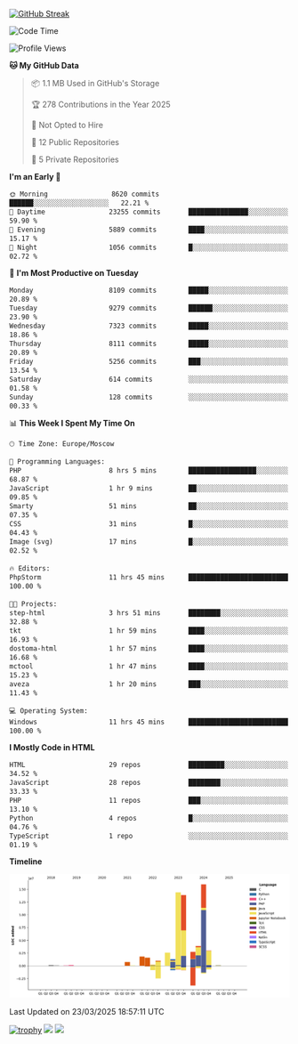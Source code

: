 [![GitHub Streak](https://github-readme-streak-stats.herokuapp.com/?user=yogik10)](https://git.io/streak-stats)
<!--START_SECTION:waka-->
![Code Time](http://img.shields.io/badge/Code%20Time-1%2C219%20hrs%2055%20mins-blue)

![Profile Views](http://img.shields.io/badge/Profile%20Views-5-blue)

**🐱 My GitHub Data** 

> 📦 1.1 MB Used in GitHub's Storage 
 > 
> 🏆 278 Contributions in the Year 2025
 > 
> 🚫 Not Opted to Hire
 > 
> 📜 12 Public Repositories 
 > 
> 🔑 5 Private Repositories 
 > 
**I'm an Early 🐤** 

```text
🌞 Morning                8620 commits        ██████░░░░░░░░░░░░░░░░░░░   22.21 % 
🌆 Daytime                23255 commits       ███████████████░░░░░░░░░░   59.90 % 
🌃 Evening                5889 commits        ████░░░░░░░░░░░░░░░░░░░░░   15.17 % 
🌙 Night                  1056 commits        █░░░░░░░░░░░░░░░░░░░░░░░░   02.72 % 
```
📅 **I'm Most Productive on Tuesday** 

```text
Monday                   8109 commits        █████░░░░░░░░░░░░░░░░░░░░   20.89 % 
Tuesday                  9279 commits        ██████░░░░░░░░░░░░░░░░░░░   23.90 % 
Wednesday                7323 commits        █████░░░░░░░░░░░░░░░░░░░░   18.86 % 
Thursday                 8111 commits        █████░░░░░░░░░░░░░░░░░░░░   20.89 % 
Friday                   5256 commits        ███░░░░░░░░░░░░░░░░░░░░░░   13.54 % 
Saturday                 614 commits         ░░░░░░░░░░░░░░░░░░░░░░░░░   01.58 % 
Sunday                   128 commits         ░░░░░░░░░░░░░░░░░░░░░░░░░   00.33 % 
```


📊 **This Week I Spent My Time On** 

```text
🕑︎ Time Zone: Europe/Moscow

💬 Programming Languages: 
PHP                      8 hrs 5 mins        █████████████████░░░░░░░░   68.87 % 
JavaScript               1 hr 9 mins         ██░░░░░░░░░░░░░░░░░░░░░░░   09.85 % 
Smarty                   51 mins             ██░░░░░░░░░░░░░░░░░░░░░░░   07.35 % 
CSS                      31 mins             █░░░░░░░░░░░░░░░░░░░░░░░░   04.43 % 
Image (svg)              17 mins             █░░░░░░░░░░░░░░░░░░░░░░░░   02.52 % 

🔥 Editors: 
PhpStorm                 11 hrs 45 mins      █████████████████████████   100.00 % 

🐱‍💻 Projects: 
step-html                3 hrs 51 mins       ████████░░░░░░░░░░░░░░░░░   32.88 % 
tkt                      1 hr 59 mins        ████░░░░░░░░░░░░░░░░░░░░░   16.93 % 
dostoma-html             1 hr 57 mins        ████░░░░░░░░░░░░░░░░░░░░░   16.68 % 
mctool                   1 hr 47 mins        ████░░░░░░░░░░░░░░░░░░░░░   15.23 % 
aveza                    1 hr 20 mins        ███░░░░░░░░░░░░░░░░░░░░░░   11.43 % 

💻 Operating System: 
Windows                  11 hrs 45 mins      █████████████████████████   100.00 % 
```

**I Mostly Code in HTML** 

```text
HTML                     29 repos            █████████░░░░░░░░░░░░░░░░   34.52 % 
JavaScript               28 repos            ████████░░░░░░░░░░░░░░░░░   33.33 % 
PHP                      11 repos            ███░░░░░░░░░░░░░░░░░░░░░░   13.10 % 
Python                   4 repos             █░░░░░░░░░░░░░░░░░░░░░░░░   04.76 % 
TypeScript               1 repo              ░░░░░░░░░░░░░░░░░░░░░░░░░   01.19 % 
```



**Timeline**

![Lines of Code chart](https://raw.githubusercontent.com/Yogik10/Yogik10/main/assets/bar_graph.png)


 Last Updated on 23/03/2025 18:57:11 UTC
<!--END_SECTION:waka-->
[![trophy](https://github-profile-trophy.vercel.app/?username=yogik10)](https://github.com/ryo-ma/github-profile-trophy)
![](https://github-profile-summary-cards.vercel.app/api/cards/profile-details?username=yogik10&theme=solarized_dark)
![](https://github-profile-summary-cards.vercel.app/api/cards/most-commit-language?username=yogik10&theme=solarized_dark)


